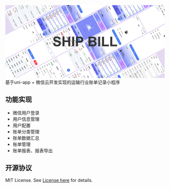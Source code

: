 <div align="center"  style="height: 200;">
    <img  style="zoom:55%;" src="https://raw.githubusercontent.com/Memoyu/ship-bill/refs/heads/main/doc/ship-bill-page.png" />
</div>
基于uni-app + 微信云开发实现的运输行业账单记录小程序




## 功能实现

- 微信用户登录
- 用户信息管理
- 用户配置
- 账单分类管理
- 账单数据汇总
- 账单管理
- 账单报表、报表导出



## 开源协议

MIT License. See [License here](./LICENSE) for details.
